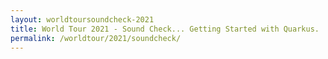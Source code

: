 ```yaml
---
layout: worldtoursoundcheck-2021
title: World Tour 2021 - Sound Check... Getting Started with Quarkus.
permalink: /worldtour/2021/soundcheck/
---
```

